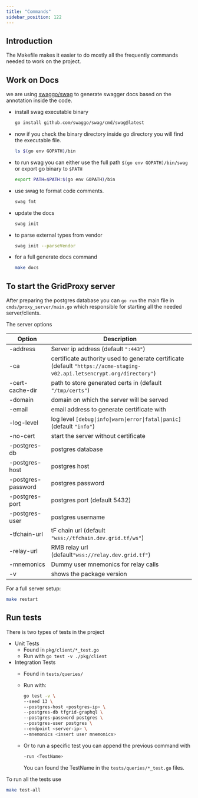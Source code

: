 ```yaml
---
title: "Commands"
sidebar_position: 122
---
```




## Introduction

The Makefile makes it easier to do mostly all the frequently commands needed to work on the project.

## Work on Docs

we are using [swaggo/swag](https://github.com/swaggo/swag) to generate swagger docs based on the annotation inside the code.

- install swag executable binary

  ```bash
  go install github.com/swaggo/swag/cmd/swag@latest
  ```

- now if you check the binary directory inside go directory you will find the executable file.

  ```bash
  ls $(go env GOPATH)/bin
  ```

- to run swag you can either use the full path `$(go env GOPATH)/bin/swag` or export go binary to `$PATH`

  ```bash
  export PATH=$PATH:$(go env GOPATH)/bin
  ```

- use swag to format code comments.

  ```bash
  swag fmt
  ```

- update the docs

  ```bash
  swag init
  ```

- to parse external types from vendor

  ```bash
  swag init --parseVendor
  ```

- for a full generate docs command

  ```bash
  make docs
  ```

## To start the GridProxy server

After preparing the postgres database you can `go run` the main file in `cmds/proxy_server/main.go` which responsible for starting all the needed server/clients.

The server options

| Option             | Description                                                                                                             |
| ------------------ | ----------------------------------------------------------------------------------------------------------------------- |
| -address           | Server ip address (default `":443"`)                                                                                    |
| -ca                | certificate authority used to generate certificate (default `"https://acme-staging-v02.api.letsencrypt.org/directory"`) |
| -cert-cache-dir    | path to store generated certs in (default `"/tmp/certs"`)                                                               |
| -domain            | domain on which the server will be served                                                                               |
| -email             | email address to generate certificate with                                                                              |
| -log-level         | log level `[debug\|info\|warn\|error\|fatal\|panic]` (default `"info"`)                                                 |
| -no-cert           | start the server without certificate                                                                                    |
| -postgres-db       | postgres database                                                                                                       |
| -postgres-host     | postgres host                                                                                                           |
| -postgres-password | postgres password                                                                                                       |
| -postgres-port     | postgres port (default 5432)                                                                                            |
| -postgres-user     | postgres username                                                                                                       |
| -tfchain-url       | tF chain url (default `"wss://tfchain.dev.grid.tf/ws"`)                                                                 |
| -relay-url         | RMB relay url (default`"wss://relay.dev.grid.tf"`)                                                                      |
| -mnemonics         | Dummy user mnemonics for relay calls                                                                                    |
| -v                 | shows the package version                                                                                               |

For a full server setup:

```bash
make restart
```

## Run tests

There is two types of tests in the project

- Unit Tests
  - Found in `pkg/client/*_test.go`
  - Run with `go test -v ./pkg/client`
- Integration Tests
  - Found in `tests/queries/`
  - Run with:

    ```bash
    go test -v \
    --seed 13 \
    --postgres-host <postgres-ip> \
    --postgres-db tfgrid-graphql \
    --postgres-password postgres \
    --postgres-user postgres \
    --endpoint <server-ip> \
    --mnemonics <insert user mnemonics>
    ```

  - Or to run a specific test you can append the previous command with

    ```bash
    -run <TestName>
    ```

    You can found the TestName in the `tests/queries/*_test.go` files.

To run all the tests use

```bash
make test-all
```
